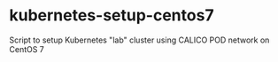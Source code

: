 # kubernetes-setup-centos7
Script to setup Kubernetes "lab" cluster using CALICO POD network on CentOS 7 
